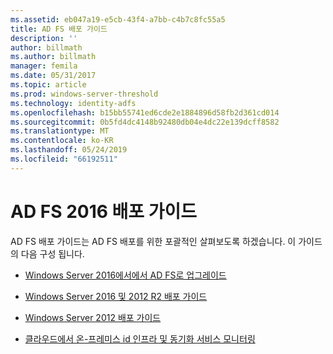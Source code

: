 ```yaml
---
ms.assetid: eb047a19-e5cb-43f4-a7bb-c4b7c8fc55a5
title: AD FS 배포 가이드
description: ''
author: billmath
ms.author: billmath
manager: femila
ms.date: 05/31/2017
ms.topic: article
ms.prod: windows-server-threshold
ms.technology: identity-adfs
ms.openlocfilehash: b15bb55741ed6cde2e1884896d58fb2d361cd014
ms.sourcegitcommit: 0b5fd4dc4148b92480db04e4dc22e139dcff8582
ms.translationtype: MT
ms.contentlocale: ko-KR
ms.lasthandoff: 05/24/2019
ms.locfileid: "66192511"
---
```

# <a name="ad-fs-2016-deployment-guide"></a>AD FS 2016 배포 가이드


AD FS 배포 가이드는 AD FS 배포를 위한 포괄적인 살펴보도록 하겠습니다.  이 가이드의 다음 구성 됩니다.

  
* [Windows Server 2016에서에서 AD FS로 업그레이드](Upgrading-to-AD-FS-in-Windows-Server-2016.md)  

* [Windows Server 2016 및 2012 R2 배포 가이드](Windows-Server-2012-R2-AD-FS-Deployment-Guide.md)

* [Windows Server 2012 배포 가이드](Windows-Server-2012-AD-FS-Deployment-Guide.md)

* [클라우드에서 온-프레미스 id 인프라 및 동기화 서비스 모니터링](https://azure.microsoft.com/documentation/articles/active-directory-aadconnect-health)
  

